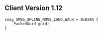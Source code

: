 ## Client Version 1.12

```rust,ignore
smsg SMSG_SPLINE_MOVE_LAND_WALK = 0x030A {
    PackedGuid guid;    
}

```
